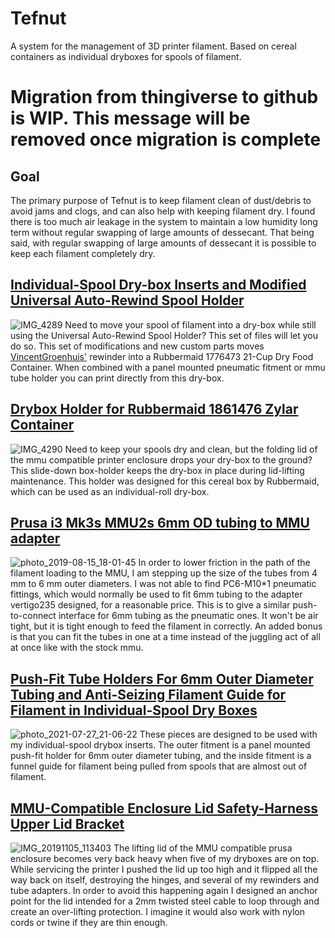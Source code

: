 # Tefnut
A system for the management of 3D printer filament. Based on cereal containers as individual dryboxes for spools of filament.

# Migration from thingiverse to github is WIP. This message will be removed once migration is complete

## Goal
The primary purpose of Tefnut is to keep filament clean of dust/debris to avoid jams and clogs, and can also help with keeping filament dry. I found there is too much air leakage in the system to maintain a low humidity long term without regular swapping of large amounts of dessecant. That being said, with regular swapping of large amounts of dessecant it is possible to keep each filament completely dry. 

## [Individual-Spool Dry-box Inserts and Modified Universal Auto-Rewind Spool Holder](https://github.com/Blargedy/Tefnut/tree/main/Individual-Spool_Dry-box_Inserts_and_Modified_Universal_Auto-Rewind_Spool_Holder)
![IMG_4289](https://user-images.githubusercontent.com/25805271/205777900-8fdddbdf-d2cd-45db-a32c-d9cf1c475d19.jpg)
Need to move your spool of filament into a dry-box while still using the Universal Auto-Rewind Spool Holder? This set of files will let you do so. This set of modifications and new custom parts moves [VincentGroenhuis'](https://www.thingiverse.com/thing:3338467) rewinder into a Rubbermaid 1776473 21-Cup Dry Food Container. When combined with a panel mounted pneumatic fitment or mmu tube holder you can print directly from this dry-box.

## [Drybox Holder for Rubbermaid 1861476 Zylar Container](https://github.com/Blargedy/Tefnut/tree/main/Drybox_Holder_for_Rubbermaid_1861476_Zylar_Container)
![IMG_4290](https://user-images.githubusercontent.com/25805271/205778030-9f22034d-8bae-4667-ae36-8feab201c78a.jpg)
Need to keep your spools dry and clean, but the folding lid of the mmu compatible printer enclosure drops your dry-box to the ground? This slide-down box-holder keeps the dry-box in place during lid-lifting maintenance. This holder was designed for this cereal box by Rubbermaid, which can be used as an individual-roll dry-box.

## [Prusa i3 Mk3s MMU2s 6mm OD tubing to MMU adapter](https://github.com/Blargedy/Tefnut/tree/main/Prusa_i3_Mk3s_MMU2s_6mm_OD_tubing_to_MMU_adapter)
![photo_2019-08-15_18-01-45](https://user-images.githubusercontent.com/25805271/205778186-5142232c-91ef-4ffb-8e3a-201e023f239b.jpg)
In order to lower friction in the path of the filament loading to the MMU, I am stepping up the size of the tubes from 4 mm to 6 mm outer diameters. I was not able to find PC6-M10*1 pneumatic fittings, which would normally be used to fit 6mm tubing to the adapter vertigo235 designed, for a reasonable price. This is to give a similar push-to-connect interface for 6mm tubing as the pneumatic ones. It won't be air tight, but it is tight enough to feed the filament in correctly. An added bonus is that you can fit the tubes in one at a time instead of the juggling act of all at once like with the stock mmu.

## [Push-Fit Tube Holders For 6mm Outer Diameter Tubing and Anti-Seizing Filament Guide for Filament in Individual-Spool Dry Boxes](https://github.com/Blargedy/Tefnut/tree/main/Push-Fit_Tube_Holders_For_6mm_Outer_Diameter_Tubing_and_Anti-Seizing_Filament_Guide_for_Filament_in_Individual-Spool_Dry_Boxes)
![photo_2021-07-27_21-06-22](https://user-images.githubusercontent.com/25805271/205778300-17a60bf3-6e34-43e4-81b3-8f4eb0aed031.jpg)
These pieces are designed to be used with my individual-spool drybox inserts. The outer fitment is a panel mounted push-fit holder for 6mm outer diameter tubing, and the inside fitment is a funnel guide for filament being pulled from spools that are almost out of filament.

## [MMU-Compatible Enclosure Lid Safety-Harness Upper Lid Bracket](https://github.com/Blargedy/Tefnut/tree/main/MMU-Compatible_Enclosure_Lid_Safety-Harness_Upper_Lid_Bracket)
![IMG_20191105_113403](https://user-images.githubusercontent.com/25805271/205778487-1af1eece-9ec2-43cf-b71e-e382a653e0c9.jpg)
The lifting lid of the MMU compatible prusa enclosure becomes very back heavy when five of my dryboxes are on top. While servicing the printer I pushed the lid up too high and it flipped all the way back on itself, destroying the hinges, and several of my rewinders and tube adapters. In order to avoid this happening again I designed an anchor point for the lid intended for a 2mm twisted steel cable to loop through and create an over-lifting protection. I imagine it would also work with nylon cords or twine if they are thin enough.
